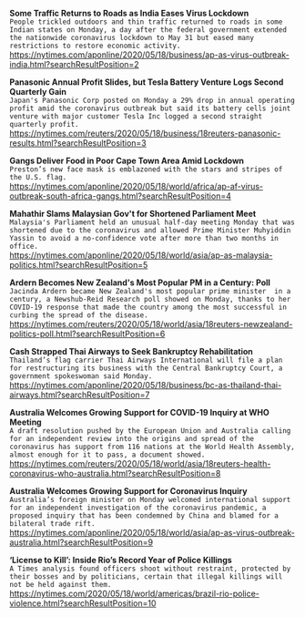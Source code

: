 **Some Traffic Returns to Roads as India Eases Virus Lockdown**\
`People trickled outdoors and thin traffic returned to roads in some Indian states on Monday, a day after the federal government extended the nationwide coronavirus lockdown to May 31 but eased many restrictions to restore economic activity.`\
https://nytimes.com/aponline/2020/05/18/business/ap-as-virus-outbreak-india.html?searchResultPosition=2

**Panasonic Annual Profit Slides, but Tesla Battery Venture Logs Second Quarterly Gain**\
`Japan's Panasonic Corp posted on Monday a 29% drop in annual operating profit amid the coronavirus outbreak but said its battery cells joint venture with major customer Tesla Inc logged a second straight quarterly profit.`\
https://nytimes.com/reuters/2020/05/18/business/18reuters-panasonic-results.html?searchResultPosition=3

**Gangs Deliver Food in Poor Cape Town Area Amid Lockdown**\
`Preston’s new face mask is emblazoned with the stars and stripes of the U.S. flag.`\
https://nytimes.com/aponline/2020/05/18/world/africa/ap-af-virus-outbreak-south-africa-gangs.html?searchResultPosition=4

**Mahathir Slams Malaysian Gov't for Shortened Parliament Meet**\
`Malaysia's Parliament held an unusual half-day meeting Monday that was shortened due to the coronavirus and allowed Prime Minister Muhyiddin Yassin to avoid a no-confidence vote after more than two months in office.`\
https://nytimes.com/aponline/2020/05/18/world/asia/ap-as-malaysia-politics.html?searchResultPosition=5

**Ardern Becomes New Zealand's Most Popular PM in a Century: Poll**\
`Jacinda Ardern became New Zealand's most popular prime minister  in a century, a Newshub-Reid Research poll showed on Monday, thanks to her COVID-19 response that made the country among the most successful in curbing the spread of the disease.`\
https://nytimes.com/reuters/2020/05/18/world/asia/18reuters-newzealand-politics-poll.html?searchResultPosition=6

**Cash Strapped Thai Airways to Seek Bankruptcy Rehabilitation**\
`Thailand’s flag carrier Thai Airways International will file a plan for restructuring its business with the Central Bankruptcy Court, a government spokeswoman said Monday.`\
https://nytimes.com/aponline/2020/05/18/business/bc-as-thailand-thai-airways.html?searchResultPosition=7

**Australia Welcomes Growing Support for COVID-19 Inquiry at WHO Meeting**\
`A draft resolution pushed by the European Union and Australia calling for an independent review into the origins and spread of the coronavirus has support from 116 nations at the World Health Assembly, almost enough for it to pass, a document showed.`\
https://nytimes.com/reuters/2020/05/18/world/asia/18reuters-health-coronavirus-who-australia.html?searchResultPosition=8

**Australia Welcomes Growing Support for Coronavirus Inquiry**\
`Australia’s foreign minister on Monday welcomed international support for an independent investigation of the coronavirus pandemic, a proposed inquiry that has been condemned by China and blamed for a bilateral trade rift.`\
https://nytimes.com/aponline/2020/05/18/world/asia/ap-as-virus-outbreak-australia.html?searchResultPosition=9

**‘License to Kill’: Inside Rio’s Record Year of Police Killings**\
`A Times analysis found officers shoot without restraint, protected by their bosses and by politicians, certain that illegal killings will not be held against them.`\
https://nytimes.com/2020/05/18/world/americas/brazil-rio-police-violence.html?searchResultPosition=10

